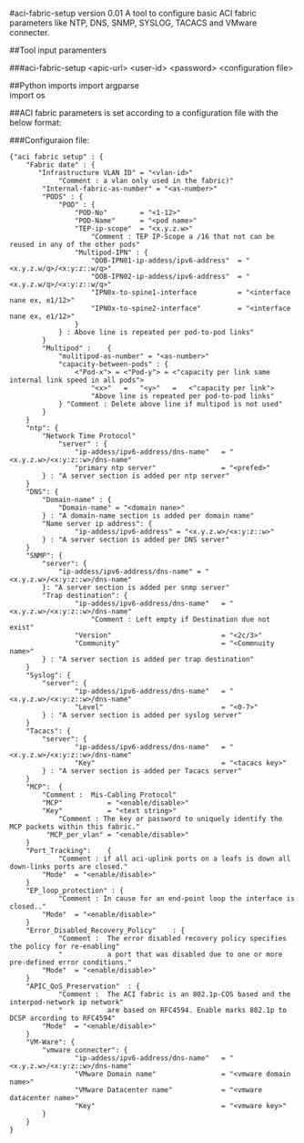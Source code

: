 #aci-fabric-setup version 0.01
A tool to configure basic ACI fabric parameters like NTP, DNS, SNMP, SYSLOG, TACACS and VMware connecter.
##Tool input paramenters

###aci-fabric-setup \<apic-url> \<user-id> \<password> \<configuration file>##Python imports
import argparse  
import os##ACI fabric parameters is set according to a configuration file with the below format:
###Configuraion file:

	{"aci fabric setup" : {
		"Fabric date" : {
		   "Infrastructure VLAN ID" = "<vlan-id>"
		   		"Comment : a vlan only used in the fabric)"
		   	"Internal-fabric-as-number" = "<as-number>" 
			"PODS" : {
				"POD" : {
					"POD-No"		= "<1-12>"
					"POD-Name"		= "<pod name>"
					"TEP-ip-scope"	= "<x.y.z.w>"
						"Comment : TEP IP-Scope a /16 that not can be reused in any of the other pods"
					"Multipod-IPN" : {
						"OOB-IPN01-ip-addess/ipv6-address"	= "<x.y.z.w/q>/<x:y:z::w/q>"
						"OOB-IPN02-ip-addess/ipv6-address"	= "<x.y.z.w/q>/<x:y:z::w/q>"
						"IPN0x-to-spine1-interface			= "<interface nane ex, e1/12>"
						"IPN0x-to-spine2-interface"			= "<interface nane ex, e1/12>"
					} 
				} : Above line is repeated per pod-to-pod links"
			}
			"Multipod" :	{
			  	"mulitipod-as-number" = "<as-number>" 
				"capacity-between-pods" : { 
					<"Pod-x"> = <"Pod-y"> = <"capacity per link same internal link speed in all pods">
						"<x>"	=	"<y>"	= 	<"capacity per link">
						"Above line is repeated per pod-to-pod links"
				} "Comment : Delete above line if multipod is not used"
			}
		}
		"ntp": {
			"Network Time Protocol"
				"server" : { 
      				"ip-addess/ipv6-address/dns-name" 	= "<x.y.z.w>/<x:y:z::w>/dns-name"
      				"primary ntp server"                = "<prefed>"
      		} : "A server section is added per ntp server"
     	}
		"DNS": {
			"Domain-name" : {
				"Domain-name" = "<domain nane>"
			} : "A domain-name section is added per domain name"
			"Name server ip address": { 
      				"ip-addess/ipv6-address" = "<x.y.z.w>/<x:y:z::w>"
    		} : "A server section is added per DNS server"
    	}
    	"SNMP": {
			"server": { 
      			"ip-addess/ipv6-address/dns-name" = "<x.y.z.w>/<x:y:z::w>/dns-name"
    		}: "A server section is added per snmp server"
			"Trap destination": {
      				"ip-addess/ipv6-address/dns-name" 	= "<x.y.z.w>/<x:y:z::w>/dns-name"
						"Comment : Left empty if Destination due not exist"
					"Version"							= "<2c/3>"
					"Community"							= "<Commnuity name>"
    		} : "A server section is added per trap destination"
    	}
		"Syslog": {
			"server": { 
      				"ip-addess/ipv6-address/dns-name"	= "<x.y.z.w>/<x:y:z::w>/dns-name"
					"Level"								= "<0-7>"
    		} : "A server section is added per syslog server"
    	}
		"Tacacs": {
			"server": { 
      				"ip-addess/ipv6-address/dns-name"	= "<x.y.z.w>/<x:y:z::w>/dns-name"
					"Key"								= "<tacacs key>"
    		} : "A server section is added per Tacacs server"
    	} 
		"MCP":	{
			"Comment :  Mis-Cabling Protocol" 
			"MCP"			= "<enable/disable>"
			"Key"			= "<text string>"
				"Comment : The key or password to uniquely identify the MCP packets within this fabric."
			 "MCP_per_vlan"	= "<enable/disable>"
		}
		"Port_Tracking":	{
				"Comment : if all aci-uplink ports on a leafs is down all down-links ports are closed."
			"Mode"	= "<enable/disable>"
		}
		"EP_loop_protection" : {
				"Comment : In cause for an end-point loop the interface is closed.."
			"Mode"	= "<enable/disable>"
		}
		"Error_Disabled_Recovery_Policy"	: {
				"Comment : 	The error disabled recovery policy specifies the policy for re-enabling"
				"			a port that was disabled due to one or more pre-defined error conditions."
			"Mode"	= "<enable/disable>"
		}
 		"APIC_QoS_Preservation"	 : {
				"Comment :	The ACI fabric is an 802.1p-COS based and the interpod-network ip network"
				"			are based on RFC4594. Enable marks 802.1p to DCSP arcording to RFC4594"
			"Mode"	= "<enable/disable>"
		}	
		"VM-Ware": {
			"vmware connecter": { 
      				"ip-addess/ipv6-address/dns-name"	= "<x.y.z.w>/<x:y:z::w>/dns-name"
					"VMware Domain name"				= "<vmware domain name>"
					"VMware Datacenter name"			= "<vmware datacenter name>"
					"Key"								= "<vmware key>"
    		}
    	}
    }
    
    


